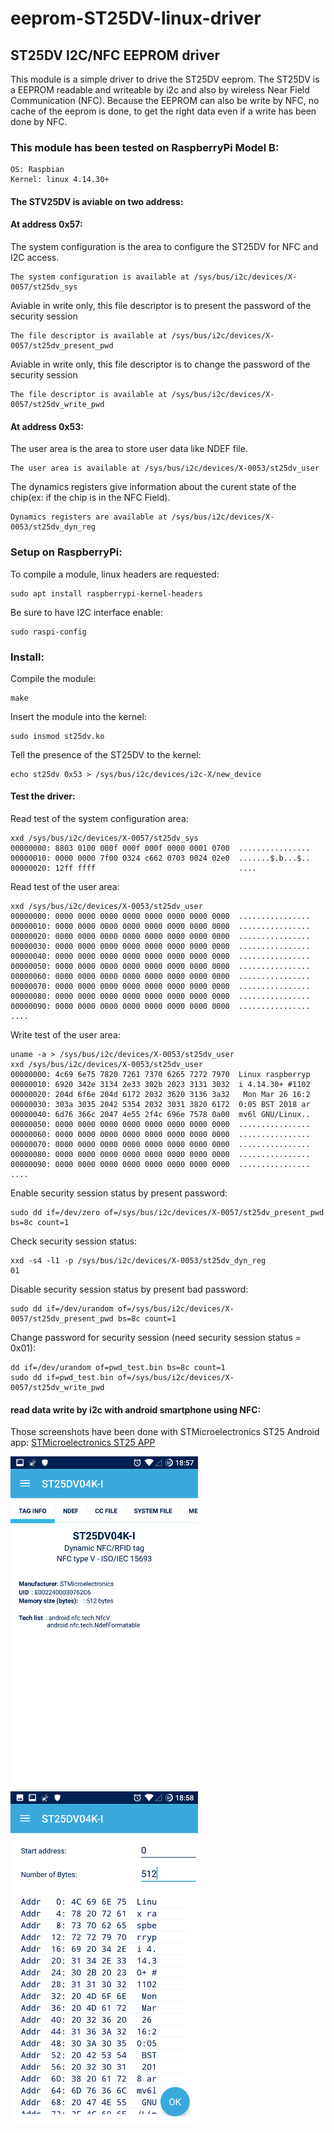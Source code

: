 # eeprom-ST25DV-linux-driver

## ST25DV I2C/NFC EEPROM driver

This module is a simple driver to drive the ST25DV eeprom. The ST25DV is a EEPROM
readable and writeable by i2c and also by wireless Near Field Communication (NFC). 
Because the EEPROM can also be write by NFC, no cache of the eeprom is done, to get 
the right data even if a write has been done by NFC.

### This module has been tested on RaspberryPi Model B:
	
	OS: Raspbian
	Kernel: linux 4.14.30+

#### The STV25DV is aviable on two address:
#### At address 0x57:

The system configuration is the area to configure the ST25DV for NFC and I2C access.

	The system configuration is available at /sys/bus/i2c/devices/X-0057/st25dv_sys

Aviable in write only, this file descriptor is to present the password of the security session

	The file descriptor is available at /sys/bus/i2c/devices/X-0057/st25dv_present_pwd

Aviable in write only, this file descriptor is to change the password of the security session

	The file descriptor is available at /sys/bus/i2c/devices/X-0057/st25dv_write_pwd

#### At address 0x53:

The user area is the area to store user data like NDEF file.

	The user area is available at /sys/bus/i2c/devices/X-0053/st25dv_user

The dynamics registers give information about the curent state of the chip(ex: if the chip is in the NFC Field).

	Dynamics registers are available at /sys/bus/i2c/devices/X-0053/st25dv_dyn_reg

### Setup on RaspberryPi:

To compile a module, linux headers are requested:

	sudo apt install raspberrypi-kernel-headers

Be sure to have I2C interface enable:

	sudo raspi-config

### Install:

Compile the module:

	make

Insert the module into the kernel:

	sudo insmod st25dv.ko

Tell the presence of the ST25DV to the kernel:

	echo st25dv 0x53 > /sys/bus/i2c/devices/i2c-X/new_device

#### Test the driver:

Read test of the system configuration area:

	xxd /sys/bus/i2c/devices/X-0057/st25dv_sys
	00000000: 8803 0100 000f 000f 000f 0000 0001 0700  ................
	00000010: 0000 0000 7f00 0324 c662 0703 0024 02e0  .......$.b...$..
	00000020: 12ff ffff                                ....

Read test of the user area:

	xxd /sys/bus/i2c/devices/X-0053/st25dv_user
	00000000: 0000 0000 0000 0000 0000 0000 0000 0000  ................
	00000010: 0000 0000 0000 0000 0000 0000 0000 0000  ................
	00000020: 0000 0000 0000 0000 0000 0000 0000 0000  ................
	00000030: 0000 0000 0000 0000 0000 0000 0000 0000  ................
	00000040: 0000 0000 0000 0000 0000 0000 0000 0000  ................
	00000050: 0000 0000 0000 0000 0000 0000 0000 0000  ................
	00000060: 0000 0000 0000 0000 0000 0000 0000 0000  ................
	00000070: 0000 0000 0000 0000 0000 0000 0000 0000  ................
	00000080: 0000 0000 0000 0000 0000 0000 0000 0000  ................
	00000090: 0000 0000 0000 0000 0000 0000 0000 0000  ................
	....

Write test of the user area:

	uname -a > /sys/bus/i2c/devices/X-0053/st25dv_user	
	xxd /sys/bus/i2c/devices/X-0053/st25dv_user
	00000000: 4c69 6e75 7820 7261 7370 6265 7272 7970  Linux raspberryp
	00000010: 6920 342e 3134 2e33 302b 2023 3131 3032  i 4.14.30+ #1102
	00000020: 204d 6f6e 204d 6172 2032 3620 3136 3a32   Mon Mar 26 16:2
	00000030: 303a 3035 2042 5354 2032 3031 3820 6172  0:05 BST 2018 ar
	00000040: 6d76 366c 2047 4e55 2f4c 696e 7578 0a00  mv6l GNU/Linux..
	00000050: 0000 0000 0000 0000 0000 0000 0000 0000  ................
	00000060: 0000 0000 0000 0000 0000 0000 0000 0000  ................
	00000070: 0000 0000 0000 0000 0000 0000 0000 0000  ................
	00000080: 0000 0000 0000 0000 0000 0000 0000 0000  ................
	00000090: 0000 0000 0000 0000 0000 0000 0000 0000  ................
	....

Enable security session status by present password:

	sudo dd if=/dev/zero of=/sys/bus/i2c/devices/X-0057/st25dv_present_pwd bs=8c count=1

Check security session status:

	xxd -s4 -l1 -p /sys/bus/i2c/devices/X-0053/st25dv_dyn_reg
	01

Disable security session status by present bad password:

	sudo dd if=/dev/urandom of=/sys/bus/i2c/devices/X-0057/st25dv_present_pwd bs=8c count=1

Change password for security session (need security session status = 0x01):

	dd if=/dev/urandom of=pwd_test.bin bs=8c count=1
	sudo dd if=pwd_test.bin of=/sys/bus/i2c/devices/X-0057/st25dv_write_pwd

#### read data write by i2c with android smartphone using NFC:

Those screenshots have been done with STMicroelectronics ST25 Android app:
[STMicroelectronics ST25 APP](https://play.google.com/store/apps/details?id=com.st.st25nfc)

![](https://github.com/2pecshy/eeprom-ST25DV-linux-driver/raw/master/res/android1.png) ![](https://github.com/2pecshy/eeprom-ST25DV-linux-driver/raw/master/res/android%203.png)
